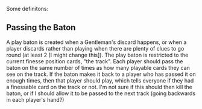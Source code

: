 Some definitons:

## Passing the Baton
A play baton is created when a Gentleman's discard happens, or when a player discards rather than playing when there are plenty of clues to go round (at least 2 [I might change this]). The play baton is restricted to the current finesse position cards, "the track". Each player should pass the baton on the same number of times as how many playable cards they can see on the track. If the baton makes it back to a player who has passed it on enough times, then that player should play, which tells everyone if they had a finessable card on the track or not.
I'm not sure if this should then kill the baton, or if I should allow it to be passed to the next track (going backwards in each player's hand?)